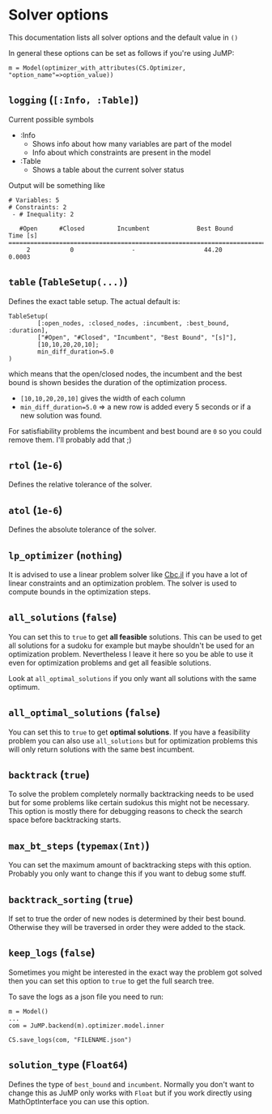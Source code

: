 # Solver options

This documentation lists all solver options and the default value in `()`

In general these options can be set as follows if you're using JuMP:

```
m = Model(optimizer_with_attributes(CS.Optimizer, "option_name"=>option_value))
```

## `logging` (`[:Info, :Table]`)

Current possible symbols
- :Info
    - Shows info about how many variables are part of the model
    - Info about which constraints are present in the model
- :Table
    - Shows a table about the current solver status

Output will be something like
```
# Variables: 5
# Constraints: 2
 - # Inequality: 2

   #Open      #Closed         Incumbent             Best Bound        Time [s]  
================================================================================
     2           0                -                   44.20            0.0003  
```
  
## `table` (`TableSetup(...)`)

Defines the exact table setup. The actual default is:

```
TableSetup(
        [:open_nodes, :closed_nodes, :incumbent, :best_bound, :duration],
        ["#Open", "#Closed", "Incumbent", "Best Bound", "[s]"],
        [10,10,20,20,10]; 
        min_diff_duration=5.0
)
```

which means that the open/closed nodes, the incumbent and the best bound is shown besides the duration of the optimization process. 
- `[10,10,20,20,10]` gives the width of each column
- `min_diff_duration=5.0` => a new row is added every 5 seconds or if a new solution was found.

For satisfiability problems the incumbent and best bound are `0` so you could remove them. I'll probably add that ;)

## `rtol` (`1e-6`)

Defines the relative tolerance of the solver.

## `atol` (`1e-6`)

Defines the absolute tolerance of the solver.

## `lp_optimizer` (`nothing`)

It is advised to use a linear problem solver like [Cbc.jl](https://github.com/JuliaOpt/Cbc.jl) if you have a lot of linear constraints and an optimization problem. The solver is used to compute bounds in the optimization steps.

## `all_solutions` (`false`)

You can set this to `true` to get **all feasible** solutions. This can be used to get all solutions for a sudoku for example but maybe shouldn't be used for an optimization problem. Nevertheless I leave it here so you be able to use it even for optimization problems and get all feasible solutions.

Look at `all_optimal_solutions` if you only want all solutions with the same optimum.

## `all_optimal_solutions` (`false`)

You can set this to `true` to get **optimal solutions**. If you have a feasibility problem you can also use `all_solutions` but for optimization problems this will only return solutions with the same best incumbent.


## `backtrack` (`true`)

To solve the problem completely normally backtracking needs to be used but for some problems like certain sudokus this might not be necessary. This option is mostly there for debugging reasons to check the search space before backtracking starts.

## `max_bt_steps` (`typemax(Int)`)

You can set the maximum amount of backtracking steps with this option. Probably you only want to change this if you want to debug some stuff.

## `backtrack_sorting` (`true`)

If set to true the order of new nodes is determined by their best bound. Otherwise they will be traversed in order they were added to the stack.

## `keep_logs` (`false`)

Sometimes you might be interested in the exact way the problem got solved then you can set this option to `true` to get the full search tree.

To save the logs as a json file you need to run:

```
m = Model()
...
com = JuMP.backend(m).optimizer.model.inner

CS.save_logs(com, "FILENAME.json")
```

## `solution_type` (`Float64`)

Defines the type of `best_bound` and `incumbent`. Normally you don't want to change this as JuMP only works with `Float` but if you work directly using MathOptInterface you can use this option.

